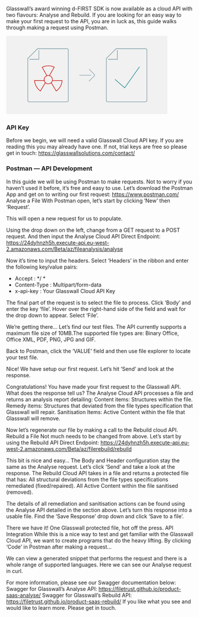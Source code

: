 ﻿Glasswall’s award winning d-FIRST SDK is now available as a cloud API with two flavours: Analyse and Rebuild. If you are looking for an easy way to make your first request to the API, you are in luck as, this guide walks through making a request using Postman.


![](static/img/docs/guides/postman-rebuild/img/Rebuild_Postman_1.png)

### API Key
Before we begin, we will need a valid Glasswall Cloud API key. If you are reading this you may already have one. If not, trial keys are free so please get in touch: https://glasswallsolutions.com/contact/

### Postman — API Development
In this guide we will be using Postman to make requests. Not to worry if you haven’t used it before, it’s free and easy to use. Let’s download the Postman App and get on to writing our first request: https://www.postman.com/
Analyse a File
With Postman open, let’s start by clicking ‘New’ then ‘Request’.

This will open a new request for us to populate.

Using the drop down on the left, change from a GET request to a POST request. And then input the Analyse Cloud API Direct Endpoint: https://24dyhnzh5h.execute-api.eu-west-2.amazonaws.com/Beta/az/fileanalysis/analyse

Now it’s time to input the headers. Select ‘Headers’ in the ribbon and enter the following key/value pairs:
* Accept : */ *
* Content-Type : Multipart/form-data
* x-api-key : Your Glasswall Cloud API Key

The final part of the request is to select the file to process. Click ‘Body’ and enter the key ‘file’. Hover over the right-hand side of the field and wait for the drop down to appear. Select ‘File’.

We’re getting there… Let’s find our test files. The API currently supports a maximum file size of 10MB.The supported file types are: Binary Office, Office XML, PDF, PNG, JPG and GIF.

Back to Postman, click the ‘VALUE’ field and then use file explorer to locate your test file.

Nice! We have setup our first request. Let’s hit ‘Send’ and look at the response.

Congratulations! You have made your first request to the Glasswall API.
What does the response tell us? The Analyse Cloud API processes a file and returns an analysis report detailing:
Content items: Structures within the file.
Remedy items: Structures that deviated from the file types specification that Glasswall will repair.
Sanitisation Items: Active Content within the file that Glasswall will remove.

Now let’s regenerate our file by making a call to the Rebuild cloud API.
Rebuild a File
Not much needs to be changed from above. Let’s start by using the Rebuild API Direct Endpoint: https://24dyhnzh5h.execute-api.eu-west-2.amazonaws.com/Beta/az/filerebuild/rebuild

This bit is nice and easy… The Body and Header configuration stay the same as the Analyse request.
Let’s click ‘Send’ and take a look at the response.
The Rebuild Cloud API takes in a file and returns a protected file that has:
All structural deviations from the file types specifications remediated (fixed/repaired).
All Active Content within the file sanitised (removed).

The details of all remediation and sanitisation actions can be found using the Analyse API detailed in the section above.
Let’s turn this response into a usable file. Find the ‘Save Response’ drop down and click ‘Save to a file’.

There we have it! One Glasswall protected file, hot off the press.
API Integration
While this is a nice way to test and get familiar with the Glasswall Cloud API, we want to create programs that do the heavy lifting. By clicking ‘Code’ in Postman after making a request…

We can view a generated snippet that performs the request and there is a whole range of supported languages. Here we can see our Analyse request in curl.

For more information, please see our Swagger documentation below:
Swagger for Glasswall’s Analyse API: https://filetrust.github.io/product-saas-analyse/
Swagger for Glasswall’s Rebuild API: https://filetrust.github.io/product-saas-rebuild/
If you like what you see and would like to learn more. Please get in touch.